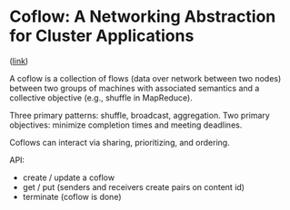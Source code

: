 # Coflow: A Networking Abstraction for Cluster Applications
([link](https://drive.google.com/open?id=0B_10gtxnPV-_VnloRm11SzhCejg))

A coflow is a collection of flows (data over network between two nodes) between two groups of machines with associated semantics and a collective objective (e.g., shuffle in MapReduce).

Three primary patterns: shuffle, broadcast, aggregation. Two primary objectives: minimize completion times and meeting deadlines.

Coflows can interact via sharing, prioritizing, and ordering.

API:
-   create / update a coflow
-   get / put (senders and receivers create pairs on content id)
-   terminate (coflow is done)
